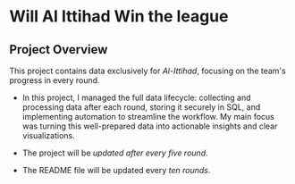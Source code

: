 # Will Al Ittihad Win the league

## Project Overview  

This project contains data exclusively for *Al-Ittihad*, focusing on the team's progress in every round.  

- In this project, I managed the full data lifecycle: collecting and processing data after each round, storing it securely in SQL, and implementing automation to streamline the workflow. My main focus was turning this well-prepared data into actionable insights and clear visualizations.  

- The project will be *updated after every  five round*.
   
- The README file will be updated every *ten rounds*.
